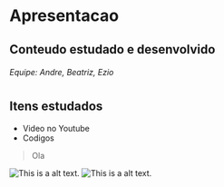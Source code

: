 # Apresentacao

## Conteudo estudado e desenvolvido
###### Equipe: Andre, Beatriz, Ezio

#
#
## Itens estudados


* Video no Youtube
* Codigos 

> Ola

![This is a alt text.](/image/apresentacao1.jpeg "inical commits branches.")
![This is a alt text.](/image/apresentacao2.jpeg "inical commits branches.")